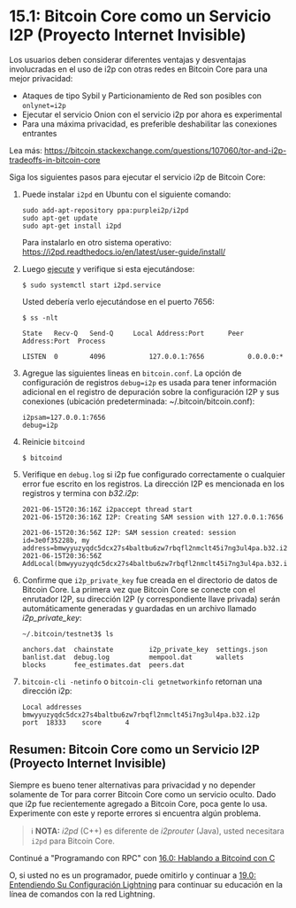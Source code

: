 # 15.1: Bitcoin Core como un Servicio I2P (Proyecto Internet Invisible)

Los usuarios deben considerar diferentes ventajas y desventajas involucradas en el uso de i2p con otras redes en Bitcoin Core para una mejor privacidad:

- Ataques de tipo Sybil y Particionamiento de Red son posibles con `onlynet=i2p`
- Ejecutar el servicio Onion con el servicio i2p por ahora es experimental
- Para una máxima privacidad, es preferible deshabilitar las conexiones entrantes

Lea más: https://bitcoin.stackexchange.com/questions/107060/tor-and-i2p-tradeoffs-in-bitcoin-core

Siga los siguientes pasos para ejecutar el servicio i2p de Bitcoin Core:

1. Puede instalar `i2pd` en Ubuntu con el siguiente comando:

   ```
   sudo add-apt-repository ppa:purplei2p/i2pd
   sudo apt-get update
   sudo apt-get install i2pd
   ```

   Para instalarlo en otro sistema operativo: https://i2pd.readthedocs.io/en/latest/user-guide/install/

2. Luego [ejecute](https://i2pd.readthedocs.io/en/latest/user-guide/run/) y verifique si esta ejecutándose:

   ```
   $ sudo systemctl start i2pd.service
   ```

   Usted debería verlo ejecutándose en el puerto 7656:

   ```
   $ ss -nlt

   State   Recv-Q   Send-Q     Local Address:Port      Peer Address:Port  Process

   LISTEN  0        4096           127.0.0.1:7656           0.0.0.0:*
   ```

3. Agregue las siguientes lineas en `bitcoin.conf`. La opción de configuración de registros `debug=i2p` es usada para tener información adicional en el registro de depuración sobre la configuración I2P y sus conexiones (ubicación predeterminada: ~/.bitcoin/bitcoin.conf):

   ```
   i2psam=127.0.0.1:7656
   debug=i2p
   ```
4. Reinicie `bitcoind`

   ```
   $ bitcoind
   ```

6. Verifique en `debug.log` si i2p fue configurado correctamente o cualquier error fue escrito en los registros. La dirección I2P es mencionada en los registros y termina con _b32.i2p_:
   ```
   2021-06-15T20:36:16Z i2paccept thread start
   2021-06-15T20:36:16Z I2P: Creating SAM session with 127.0.0.1:7656

   2021-06-15T20:36:56Z I2P: SAM session created: session id=3e0f35228b, my address=bmwyyuzyqdc5dcx27s4baltbu6zw7rbqfl2nmclt45i7ng3ul4pa.b32.i2p:18333
   2021-06-15T20:36:56Z AddLocal(bmwyyuzyqdc5dcx27s4baltbu6zw7rbqfl2nmclt45i7ng3ul4pa.b32.i2p:18333,4)
   ```

7. Confirme que `i2p_private_key` fue creada en el directorio de datos de Bitcoin Core. La primera vez que Bitcoin Core se conecte con el enrutador I2P, su dirección I2P (y correspondiente llave privada) serán automáticamente generadas y guardadas en un archivo llamado *i2p_private_key*:
   ```
   ~/.bitcoin/testnet3$ ls

   anchors.dat  chainstate         i2p_private_key  settings.json
   banlist.dat  debug.log          mempool.dat      wallets
   blocks       fee_estimates.dat  peers.dat
   ```

8. `bitcoin-cli -netinfo` o `bitcoin-cli getnetworkinfo` retornan una dirección i2p:

   ```
   Local addresses
   bmwyyuzyqdc5dcx27s4baltbu6zw7rbqfl2nmclt45i7ng3ul4pa.b32.i2p     port  18333    score      4
   ```

## Resumen: Bitcoin Core como un Servicio I2P (Proyecto Internet Invisible)

Siempre es bueno tener alternativas para privacidad y no depender solamente de Tor para correr Bitcoin Core como un servicio oculto. Dado que i2p fue recientemente agregado a Bitcoin Core, poca gente lo usa. Experimente con este y reporte errores si encuentra algún problema.

> :information_source: **NOTA:** _i2pd_ (C++) es diferente de _i2prouter_ (Java), usted necesitara `i2pd` para Bitcoin Core.

Continué a "Programando con RPC" con [16.0: Hablando a Bitcoind con C](16_0_Hablando_a_Bitcoind_con_C.md)

O, si usted no es un programador, puede omitirlo y continuar a [19.0: Entendiendo Su Configuración Lightning](19_0_Entendiendo_Su_Configuracion_Lightning.md) para continuar su educación en la línea de comandos con la red Lightning.
